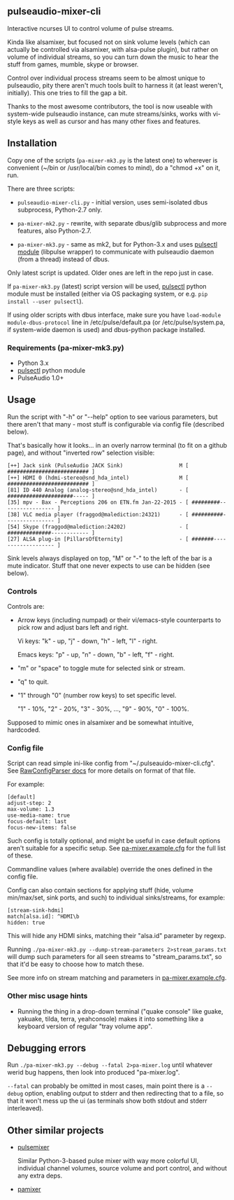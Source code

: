 pulseaudio-mixer-cli
--------------------

Interactive ncurses UI to control volume of pulse streams.

Kinda like alsamixer, but focused not on sink volume levels (which can actually
be controlled via alsamixer, with alsa-pulse plugin), but rather on volume of
individual streams, so you can turn down the music to hear the stuff from games,
mumble, skype or browser.

Control over individual process streams seem to be almost unique to pulseaudio,
pity there aren't much tools built to harness it (at least weren't, initially).
This one tries to fill the gap a bit.

Thanks to the most awesome contributors, the tool is now useable with
system-wide pulseaudio instance, can mute streams/sinks, works with vi-style
keys as well as cursor and has many other fixes and features.



Installation
--------------------

Copy one of the scripts (`pa-mixer-mk3.py` is the latest one) to wherever is
convenient (~/bin or /usr/local/bin comes to mind), do a "chmod +x" on it, run.

There are three scripts:

* `pulseaudio-mixer-cli.py` - initial version, uses semi-isolated dbus
  subprocess, Python-2.7 only.

* `pa-mixer-mk2.py` - rewrite, with separate dbus/glib subprocess and more
  features, also Python-2.7.

* `pa-mixer-mk3.py` - same as mk2, but for Python-3.x and uses
  [pulsectl module](https://github.com/mk-fg/python-pulse-control)
  (libpulse wrapper) to communicate with pulseaudio daemon (from a thread)
  instead of dbus.

Only latest script is updated. Older ones are left in the repo just in case.

If `pa-mixer-mk3.py` (latest) script version will be used,
[pulsectl](https://github.com/mk-fg/python-pulse-control) python module must be
installed (either via OS packaging system, or e.g. `pip install --user pulsectl`).

If using older scripts with dbus interface, make sure you have `load-module
module-dbus-protocol` line in /etc/pulse/default.pa (or /etc/pulse/system.pa, if
system-wide daemon is used) and dbus-python package installed.

### Requirements (pa-mixer-mk3.py)

* Python 3.x
* [pulsectl](https://github.com/mk-fg/python-pulse-control) python module
* PulseAudio 1.0+



Usage
--------------------

Run the script with "-h" or "--help" option to see various parameters, but there
aren't that many - most stuff is configurable via config file (described below).

That's basically how it looks... in an overly narrow terminal (to fit on a github
page), and without "inverted row" selection visible:

	[++] Jack sink (PulseAudio JACK Sink)                  M [ ########################## ]
	[++] HDMI 0 (hdmi-stereo@snd_hda_intel)                M [ ########################## ]
	[81] ID 440 Analog (analog-stereo@snd_hda_intel)       - [ #####################----- ]
	[35] mpv - Bax - Perceptions 206 on ETN.fm Jan-22-2015 - [ #########----------------- ]
	[38] VLC media player (fraggod@malediction:24321)      - [ ##########---------------- ]
	[54] Skype (fraggod@malediction:24202)                 - [ ##############------------ ]
	[27] ALSA plug-in [PillarsOfEternity]                  - [ #######------------------- ]

Sink levels always displayed on top, "M" or "-" to the left of the bar is a mute
indicator. Stuff that one never expects to use can be hidden (see below).

### Controls

Controls are:

* Arrow keys (including numpad) or their vi/emacs-style counterparts to pick row
  and adjust bars left and right.

  Vi keys: "k" - up, "j" - down, "h" - left, "l" - right.

  Emacs keys: "p" - up, "n" - down, "b" - left, "f" - right.

* "m" or "space" to toggle mute for selected sink or stream.

* "q" to quit.

* "1" through "0" (number row keys) to set specific level.

  "1" - 10%, "2" - 20%, "3" - 30%, ..., "9" - 90%, "0" - 100%.

Supposed to mimic ones in alsamixer and be somewhat intuitive, hardcoded.

### Config file

Script can read simple ini-like config from "~/.pulseauido-mixer-cli.cfg".
See [RawConfigParser docs](http://docs.python.org/2/library/configparser.html)
for more details on format of that file.

For example:

	[default]
	adjust-step: 2
	max-volume: 1.3
	use-media-name: true
	focus-default: last
	focus-new-items: false

Such config is totally optional, and might be useful in case default options
aren't suitable for a specific setup.
See [pa-mixer.example.cfg](pa-mixer.example.cfg) for the full list of these.

Commandline values (where available) override the ones defined in the config file.

Config can also contain sections for applying stuff (hide, volume min/max/set,
sink ports, and such) to individual sinks/streams, for example:

	[stream-sink-hdmi]
	match[alsa.id]: ^HDMI\b
	hidden: true

This will hide any HDMI sinks, matching their "alsa.id" parameter by regexp.

Running `./pa-mixer-mk3.py --dump-stream-parameters 2>stream_params.txt` will
dump such parameters for all seen streams to "stream_params.txt", so that it'd
be easy to choose how to match these.

See more info on stream matching and parameters in
[pa-mixer.example.cfg](pa-mixer.example.cfg).

### Other misc usage hints

* Running the thing in a drop-down terminal ("quake console" like guake,
  yakuake, tilda, terra, yeahconsole) makes it into something like a keyboard
  version of regular "tray volume app".



Debugging errors
--------------------

Run `./pa-mixer-mk3.py --debug --fatal 2>pa-mixer.log` until whatever werid bug
happens, then look into produced "pa-mixer.log".

`--fatal` can probably be omitted in most cases, main point there is a `--debug`
option, enabling output to stderr and then redirecting that to a file, so that
it won't mess up the ui (as terminals show both stdout and stderr interleaved).



Other similar projects
--------------------

* [pulsemixer](https://github.com/GeorgeFilipkin/pulsemixer/)

  Similar Python-3-based pulse mixer with way more colorful UI, individual
  channel volumes, source volume and port control, and without any extra deps.

* [pamixer](https://github.com/valodim/pamixer)
